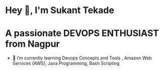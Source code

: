 # Hey 👋, I'm Sukant Tekade
# A passionate DEVOPS ENTHUSIAST from Nagpur

- 🌱 I’m currently learning Devops Concepts and Tools , Amazon Web Services (AWS), Java Programming, Bash Scripting

<!--
**sukant-tekade/Sukant-Tekade** is a ✨ _special_ ✨ repository because its `README.md` (this file) appears on your GitHub profile.

Here are some ideas to get you started:

- 🔭 I’m currently working on ...
- 🌱 I’m currently learning ...
- 👯 I’m looking to collaborate on ...
- 🤔 I’m looking for help with ...
- 💬 Ask me about ...
- 📫 How to reach me: ...
- 😄 Pronouns: ...
- ⚡ Fun fact: ...
-->
